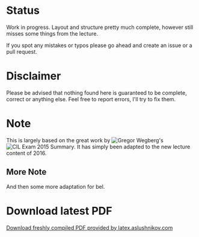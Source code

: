 # Status
Work in progress. Layout and structure pretty much complete, however still misses some things from the lecture.

If you spot any mistakes or typos please go ahead and create an issue or a pull request.

# Disclaimer
Please be advised that nothing found here is guaranteed to be complete, correct or anything else. Feel free to report errors, I'll try to fix them.

# Note
This is largely based on the great work by ![Gregor Wegberg's](https://github.com/groggi) ![CIL Exam 2015 Summary](https://github.com/groggi/eth-cil-exam-summary).
It has simply been adapted to the new lecture content of 2016.

## More Note
And then some more adaptation for bel.

# Download latest PDF
[Download freshly compiled PDF provided by latex.aslushnikov.com](http://latex.aslushnikov.com/compile?url=https%3A%2F%2Fraw.githubusercontent.com%2Fhellerbarde%2Feth-cil-exam-summary%2Fbel-2016%2Fmain.tex)
